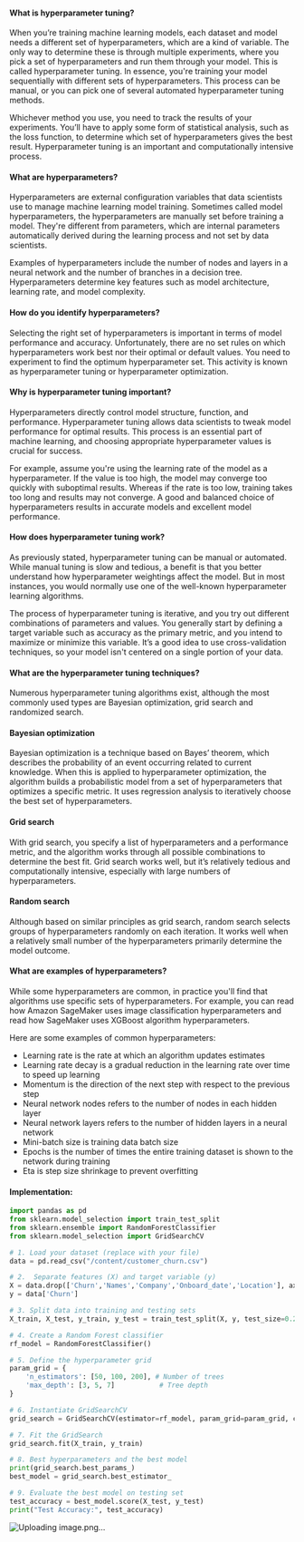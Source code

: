 #### What is hyperparameter tuning?
When you’re training machine learning models, each dataset and model needs a different set of hyperparameters, which are a kind of variable. The only way to determine these is through multiple experiments, where you pick a set of hyperparameters and run them through your model. This is called hyperparameter tuning. In essence, you're training your model sequentially with different sets of hyperparameters. This process can be manual, or you can pick one of several automated hyperparameter tuning methods.

Whichever method you use, you need to track the results of your experiments. You’ll have to apply some form of statistical analysis, such as the loss function, to determine which set of hyperparameters gives the best result. Hyperparameter tuning is an important and computationally intensive process.

#### What are hyperparameters?
Hyperparameters are external configuration variables that data scientists use to manage machine learning model training. Sometimes called model hyperparameters, the hyperparameters are manually set before training a model. They're different from parameters, which are internal parameters automatically derived during the learning process and not set by data scientists.

Examples of hyperparameters include the number of nodes and layers in a neural network and the number of branches in a decision tree. Hyperparameters determine key features such as model architecture, learning rate, and model complexity.

#### How do you identify hyperparameters?
Selecting the right set of hyperparameters is important in terms of model performance and accuracy. Unfortunately, there are no set rules on which hyperparameters work best nor their optimal or default values. You need to experiment to find the optimum hyperparameter set. This activity is known as hyperparameter tuning or hyperparameter optimization.

#### Why is hyperparameter tuning important?
Hyperparameters directly control model structure, function, and performance. Hyperparameter tuning allows data scientists to tweak model performance for optimal results. This process is an essential part of machine learning, and choosing appropriate hyperparameter values is crucial for success.

For example, assume you're using the learning rate of the model as a hyperparameter. If the value is too high, the model may converge too quickly with suboptimal results. Whereas if the rate is too low, training takes too long and results may not converge. A good and balanced choice of hyperparameters results in accurate models and excellent model performance.

#### How does hyperparameter tuning work?
As previously stated, hyperparameter tuning can be manual or automated. While manual tuning is slow and tedious, a benefit is that you better understand how hyperparameter weightings affect the model. But in most instances, you would normally use one of the well-known hyperparameter learning algorithms.

The process of hyperparameter tuning is iterative, and you try out different combinations of parameters and values. You generally start by defining a target variable such as accuracy as the primary metric, and you intend to maximize or minimize this variable. It’s a good idea to use cross-validation techniques, so your model isn't centered on a single portion of your data.

#### What are the hyperparameter tuning techniques?
Numerous hyperparameter tuning algorithms exist, although the most commonly used types are Bayesian optimization, grid search and randomized search.

#### Bayesian optimization
Bayesian optimization is a technique based on Bayes’ theorem, which describes the probability of an event occurring related to current knowledge. When this is applied to hyperparameter optimization, the algorithm builds a probabilistic model from a set of hyperparameters that optimizes a specific metric. It uses regression analysis to iteratively choose the best set of hyperparameters.

#### Grid search
With grid search, you specify a list of hyperparameters and a performance metric, and the algorithm works through all possible combinations to determine the best fit. Grid search works well, but it’s relatively tedious and computationally intensive, especially with large numbers of hyperparameters.

#### Random search
Although based on similar principles as grid search, random search selects groups of hyperparameters randomly on each iteration. It works well when a relatively small number of the hyperparameters primarily determine the model outcome.

#### What are examples of hyperparameters?
While some hyperparameters are common, in practice you'll find that algorithms use specific sets of hyperparameters. For example, you can read how Amazon SageMaker uses image classification hyperparameters and read how SageMaker uses XGBoost algorithm hyperparameters.

Here are some examples of common hyperparameters:

- Learning rate is the rate at which an algorithm updates estimates
- Learning rate decay is a gradual reduction in the learning rate over time to speed up learning
- Momentum is the direction of the next step with respect to the previous step
- Neural network nodes refers to the number of nodes in each hidden layer
- Neural network layers refers to the number of hidden layers in a neural network
- Mini-batch size is training data batch size
- Epochs is the number of times the entire training dataset is shown to the network during training
- Eta is step size shrinkage to prevent overfitting
#### Implementation:
``` python
import pandas as pd
from sklearn.model_selection import train_test_split
from sklearn.ensemble import RandomForestClassifier
from sklearn.model_selection import GridSearchCV

# 1. Load your dataset (replace with your file)
data = pd.read_csv("/content/customer_churn.csv") 

# 2.  Separate features (X) and target variable (y)
X = data.drop(['Churn','Names','Company','Onboard_date','Location'], axis=1)
y = data['Churn']

# 3. Split data into training and testing sets
X_train, X_test, y_train, y_test = train_test_split(X, y, test_size=0.2, random_state=42) 
```
```python
# 4. Create a Random Forest classifier 
rf_model = RandomForestClassifier()
```
```python
# 5. Define the hyperparameter grid
param_grid = {
    'n_estimators': [50, 100, 200], # Number of trees
    'max_depth': [3, 5, 7]           # Tree depth
}
```
```python
# 6. Instantiate GridSearchCV
grid_search = GridSearchCV(estimator=rf_model, param_grid=param_grid, cv=5) 

# 7. Fit the GridSearch
grid_search.fit(X_train, y_train)

# 8. Best hyperparameters and the best model
print(grid_search.best_params_)
best_model = grid_search.best_estimator_

# 9. Evaluate the best model on testing set
test_accuracy = best_model.score(X_test, y_test)
print("Test Accuracy:", test_accuracy)
```
![Uploading image.png…]()

